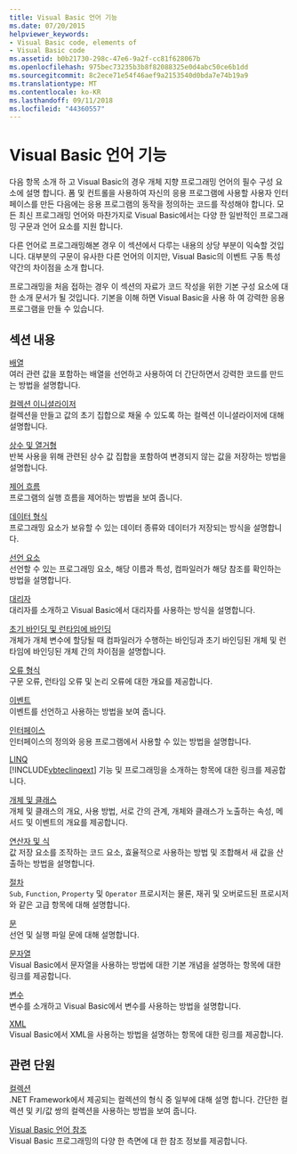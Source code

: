 ```yaml
---
title: Visual Basic 언어 기능
ms.date: 07/20/2015
helpviewer_keywords:
- Visual Basic code, elements of
- Visual Basic code
ms.assetid: b0b21730-298c-47e6-9a2f-cc81f628067b
ms.openlocfilehash: 975bec73235b3b8f82088325e0d4abc50ce6b1dd
ms.sourcegitcommit: 8c2ece71e54f46aef9a2153540d0bda7e74b19a9
ms.translationtype: MT
ms.contentlocale: ko-KR
ms.lasthandoff: 09/11/2018
ms.locfileid: "44360557"
---
```

# <a name="visual-basic-language-features"></a>Visual Basic 언어 기능
다음 항목 소개 하 고 Visual Basic의 경우 개체 지향 프로그래밍 언어의 필수 구성 요소에 설명 합니다. 폼 및 컨트롤을 사용하여 자신의 응용 프로그램에 사용할 사용자 인터페이스를 만든 다음에는 응용 프로그램의 동작을 정의하는 코드를 작성해야 합니다. 모든 최신 프로그래밍 언어와 마찬가지로 Visual Basic에서는 다양 한 일반적인 프로그래밍 구문과 언어 요소를 지원 합니다.  
  
 다른 언어로 프로그래밍해본 경우 이 섹션에서 다루는 내용의 상당 부분이 익숙할 것입니다. 대부분의 구문이 유사한 다른 언어의 이지만, Visual Basic의 이벤트 구동 특성 약간의 차이점을 소개 합니다.  
  
 프로그래밍을 처음 접하는 경우 이 섹션의 자료가 코드 작성을 위한 기본 구성 요소에 대한 소개 문서가 될 것입니다. 기본을 이해 하면 Visual Basic을 사용 하 여 강력한 응용 프로그램을 만들 수 있습니다.  
  
## <a name="in-this-section"></a>섹션 내용  
 [배열](../../../visual-basic/programming-guide/language-features/arrays/index.md)  
 여러 관련 값을 포함하는 배열을 선언하고 사용하여 더 간단하면서 강력한 코드를 만드는 방법을 설명합니다.  
  
 [컬렉션 이니셜라이저](../../../visual-basic/programming-guide/language-features/collection-initializers/index.md)  
 컬렉션을 만들고 값의 초기 집합으로 채울 수 있도록 하는 컬렉션 이니셜라이저에 대해 설명합니다.  
  
 [상수 및 열거형](../../../visual-basic/programming-guide/language-features/constants-enums/index.md)  
 반복 사용을 위해 관련된 상수 값 집합을 포함하여 변경되지 않는 값을 저장하는 방법을 설명합니다.  
  
 [제어 흐름](../../../visual-basic/programming-guide/language-features/control-flow/index.md)  
 프로그램의 실행 흐름을 제어하는 방법을 보여 줍니다.  
  
 [데이터 형식](../../../visual-basic/programming-guide/language-features/data-types/index.md)  
 프로그래밍 요소가 보유할 수 있는 데이터 종류와 데이터가 저장되는 방식을 설명합니다.  
  
 [선언 요소](../../../visual-basic/programming-guide/language-features/declared-elements/index.md)  
 선언할 수 있는 프로그래밍 요소, 해당 이름과 특성, 컴파일러가 해당 참조를 확인하는 방법을 설명합니다.  
  
 [대리자](../../../visual-basic/programming-guide/language-features/delegates/index.md)  
 대리자를 소개하고 Visual Basic에서 대리자를 사용하는 방식을 설명합니다.  
  
 [초기 바인딩 및 런타임에 바인딩](../../../visual-basic/programming-guide/language-features/early-late-binding/index.md)  
 개체가 개체 변수에 할당될 때 컴파일러가 수행하는 바인딩과 초기 바인딩된 개체 및 런타임에 바인딩된 개체 간의 차이점을 설명합니다.  
  
 [오류 형식](../../../visual-basic/programming-guide/language-features/error-types.md)  
 구문 오류, 런타임 오류 및 논리 오류에 대한 개요를 제공합니다.  
  
 [이벤트](../../../visual-basic/programming-guide/language-features/events/index.md)  
 이벤트를 선언하고 사용하는 방법을 보여 줍니다.  
  
 [인터페이스](../../../visual-basic/programming-guide/language-features/interfaces/index.md)  
 인터페이스의 정의와 응용 프로그램에서 사용할 수 있는 방법을 설명합니다.  
  
 [LINQ](../../../visual-basic/programming-guide/language-features/linq/index.md)  
 [!INCLUDE[vbteclinqext](~/includes/vbteclinqext-md.md)] 기능 및 프로그래밍을 소개하는 항목에 대한 링크를 제공합니다.  
  
 [개체 및 클래스](../../../visual-basic/programming-guide/language-features/objects-and-classes/index.md)  
 개체 및 클래스의 개요, 사용 방법, 서로 간의 관계, 개체와 클래스가 노출하는 속성, 메서드 및 이벤트의 개요를 제공합니다.  
  
 [연산자 및 식](../../../visual-basic/programming-guide/language-features/operators-and-expressions/index.md)  
 값 저장 요소를 조작하는 코드 요소, 효율적으로 사용하는 방법 및 조합해서 새 값을 산출하는 방법을 설명합니다.  
  
 [절차](../../../visual-basic/programming-guide/language-features/procedures/index.md)  
 `Sub`, `Function`, `Property` 및 `Operator` 프로시저는 물론, 재귀 및 오버로드된 프로시저와 같은 고급 항목에 대해 설명합니다.  
  
 [문](../../../visual-basic/programming-guide/language-features/statements.md)  
 선언 및 실행 파일 문에 대해 설명합니다.  
  
 [문자열](../../../visual-basic/programming-guide/language-features/strings/index.md)  
 Visual Basic에서 문자열을 사용하는 방법에 대한 기본 개념을 설명하는 항목에 대한 링크를 제공합니다.  
  
 [변수](../../../visual-basic/programming-guide/language-features/variables/index.md)  
 변수를 소개하고 Visual Basic에서 변수를 사용하는 방법을 설명합니다.  
  
 [XML](../../../visual-basic/programming-guide/language-features/xml/index.md)  
 Visual Basic에서 XML을 사용하는 방법을 설명하는 항목에 대한 링크를 제공합니다.  
  
## <a name="related-sections"></a>관련 단원

 [컬렉션](../../../visual-basic/programming-guide/concepts/collections.md)  
 .NET Framework에서 제공되는 컬렉션의 형식 중 일부에 대해 설명 합니다. 간단한 컬렉션 및 키/값 쌍의 컬렉션을 사용하는 방법을 보여 줍니다.  
  
 [Visual Basic 언어 참조](../../../visual-basic/language-reference/index.md)  
 Visual Basic 프로그래밍의 다양 한 측면에 대 한 참조 정보를 제공합니다.
